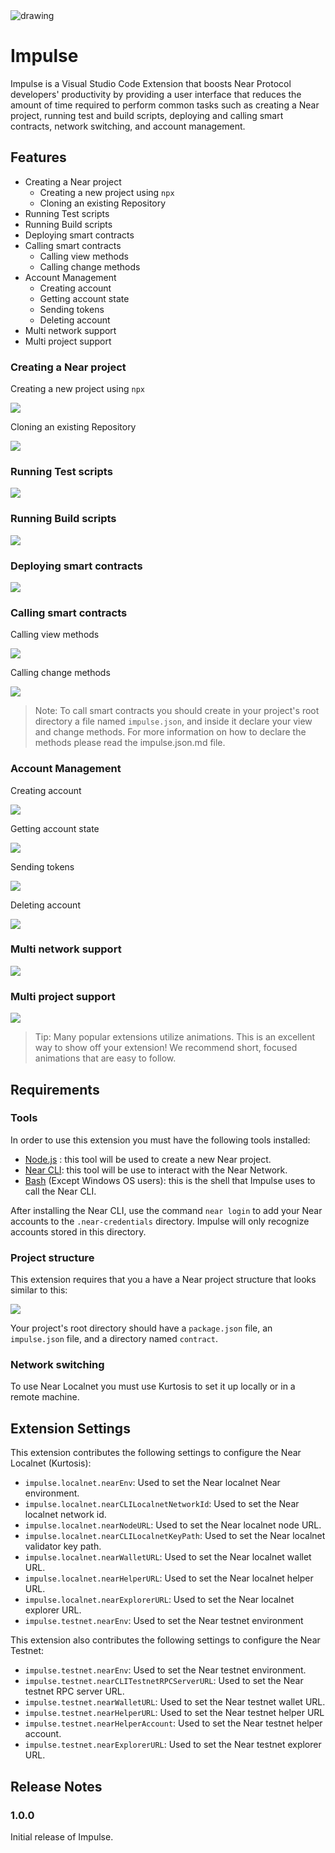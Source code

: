 <img src="./extensionAssets/images/Impulse.png" alt="drawing">

# Impulse

Impulse is a Visual Studio Code Extension that boosts Near Protocol developers' productivity by providing a user interface that reduces the amount of time required to perform common tasks such as creating a Near project, running test and build scripts, deploying and calling smart contracts, network switching, and account management.



## Features

- Creating a Near project
  - Creating a new project using `npx`
  - Cloning an existing Repository
- Running Test scripts
- Running Build scripts
- Deploying smart contracts
- Calling smart contracts
  - Calling view methods
  - Calling change methods
- Account Management
  - Creating account
  - Getting account state
  - Sending tokens
  - Deleting account
- Multi network support
- Multi project support


### Creating a Near project

Creating a new project using `npx`

![](./extensionAssets/gifs/create-new.gif)


Cloning an existing Repository

![](./extensionAssets/gifs/clone-repo.gif)


### Running Test scripts

![](./extensionAssets/gifs/test.gif)


### Running Build scripts

![](./extensionAssets/gifs/build.gif)


### Deploying smart contracts

![](./extensionAssets/gifs/deploy.gif)


### Calling smart contracts

Calling view methods

![](./extensionAssets/gifs/call-view.gif)


Calling change methods

![](./extensionAssets/gifs/call-change.gif)


> Note: To call smart contracts you should create in your project's root directory a file named `impulse.json`, and inside it declare your view and change methods. For more information on how to declare the methods please read the impulse.json.md file.

### Account Management

Creating account

![](./extensionAssets/gifs/account-create.gif)


Getting account state

![](./extensionAssets/gifs/account-get-state.gif)


Sending tokens

![](./extensionAssets/gifs/account-send.gif)


Deleting account

![](./extensionAssets/gifs/account-delete.gif)


### Multi network support

![](./extensionAssets/gifs/selectNetwork.gif)


### Multi project support

![](./extensionAssets/gifs/selectAccount.gif)


> Tip: Many popular extensions utilize animations. This is an excellent way to show off your extension! We recommend short, focused animations that are easy to follow.



## Requirements

### Tools

In order to use this extension you must have the following tools installed:

- [Node.js](https://nodejs.org/en/) : this tool will be used to create a new Near project.
- [Near CLI](https://docs.near.org/tools/near-cli): this tool will be use to interact with the Near Network.
- [Bash](https://www.gnu.org/software/bash/) (Except Windows OS users): this is the shell that Impulse uses to call the Near CLI.

After installing the Near CLI, use the command `near login` to add your Near accounts to the `.near-credentials` directory. Impulse will only recognize accounts stored in this directory.

### Project structure

This extension requires that you a have a Near project structure that looks similar to this:

![](extensionAssets/images/explorer.png)

Your project's root directory should have a `package.json` file, an `impulse.json` file, and a directory named `contract`.



### Network switching

To use Near Localnet you must use Kurtosis to set it up locally or in a remote machine.



## Extension Settings

This extension contributes the following settings to configure the Near Localnet (Kurtosis):

- `impulse.localnet.nearEnv`: Used to set the Near localnet Near environment.
- `impulse.localnet.nearCLILocalnetNetworkId`: Used to set the Near localnet network id.
- `impulse.localnet.nearNodeURL`: Used to set the Near localnet node URL.
- `impulse.localnet.nearCLILocalnetKeyPath`: Used to set the Near localnet validator key path.
- `impulse.localnet.nearWalletURL`: Used to set the Near localnet wallet URL.
- `impulse.localnet.nearHelperURL`: Used to set the Near localnet helper URL.
- `impulse.localnet.nearExplorerURL`: Used to set the Near localnet explorer URL.
- `impulse.testnet.nearEnv`: Used to set the Near testnet environment

This extension also contributes the following settings to configure the Near Testnet:
- `impulse.testnet.nearEnv`: Used to set the Near testnet environment.
- `impulse.testnet.nearCLITestnetRPCServerURL`: Used to set the Near testnet RPC server URL.
- `impulse.testnet.nearWalletURL`: Used to set the Near testnet wallet URL.
- `impulse.testnet.nearHelperURL`: Used to set the Near testnet helper URL
- `impulse.testnet.nearHelperAccount`: Used to set the Near testnet helper account.
- `impulse.testnet.nearExplorerURL`: Used to set the Near testnet explorer URL.


## Release Notes

### 1.0.0

Initial release of Impulse.
